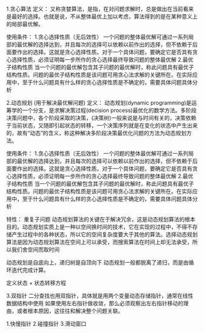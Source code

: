 1.贪心算法
定义：
又称贪婪算法，是指，在对问题求解时，总是做出在当前看来是最好的选择。也就是说，不从整体最优上加以考虑，算法得到的是在某种意义上的局部最优解。

使用条件：
1.贪心选择性质（无后效性）
一个问题的整体最优解可通过一系列局部的最优解的选择达到，并且每次的选择可以依赖以前作出的选择，但不依赖于后面要作出的选择。这就是贪心选择性质。对于一个具体问题，要确定它是否具有贪心选择性质，必须证明每一步所作的贪心选择最终导致问题的整体最优解
2.最优子结构性质
当一个问题的最优解包含其子问题的最优解时，称此问题具有最优子结构性质。问题的最优子结构性质是该问题可用贪心法求解的关键所在。在实际应用中，至于什么问题具有什么样的贪心选择性质是不确定的，需要具体问题具体分析


2.动态规划 (用于解决最优解问题)
定义：
动态规划(dynamic programming)是运筹学的一个分支，是求解决策过程(decision process)最优化的数学方法。多阶段决策问题中，各个阶段采取的决策，(决策树)一般来说是与时间有关的，决策依赖于当前状态，又随即引起状态的转移，一个决策序列就是在变化的状态中产生出来的，故有“动态”的含义，称这种解决多阶段决策最优化问题的方法为动态规划方法。

使用条件：
1.贪心选择性质（无后效性）
一个问题的整体最优解可通过一系列局部的最优解的选择达到，并且每次的选择可以依赖以前作出的选择，但不依赖于后面要作出的选择。这就是贪心选择性质。对于一个具体问题，要确定它是否具有贪心选择性质，必须证明每一步所作的贪心选择最终导致问题的整体最优解
2.最优子结构性质 
当一个问题的最优解包含其子问题的最优解时，称此问题具有最优子结构性质。问题的最优子结构性质是该问题可用贪心法求解的关键所在。在实际应用中，至于什么问题具有什么样的贪心选择性质是不确定的，需要具体问题具体分析

特性：
重复子问题
动态规划算法的关键在于解决冗余，这是动态规划算法的根本目的。动态规划实质上是一种以空间换时间的技术，它在实现的过程中，不得不存储产生过程中的各种状态，所以它的空间复杂度要大于其他的算法。选择动态规划算法是因为动态规划算法在空间上可以承受，而搜索算法在时间上却无法承受，所以我们舍空间而取时间

动态规划是自底向上，递归树是自顶向下
动态规划一般都脱离了递归，而是由循环迭代完成计算。

定义状态 + 状态转移方程


3.双指针
二分查找也用双指针，具体就是用两个变量动态存储指针，通常在线性数据结构中使用
如果使用左右指针做收敛，那么必须观察出左右指针移动的理由，或者根本原因，这往往和解决整个问题关联。

1.快慢指针
2.碰撞指针
3.滑动窗口